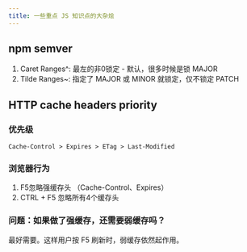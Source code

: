 ```yaml
---
title: 一些重点 JS 知识点的大杂烩
---
```


## npm semver
1. Caret Ranges^: 最左的非0锁定 - 默认，很多时候是锁 MAJOR
2. Tilde Ranges~: 指定了 MAJOR 或 MINOR 就锁定，仅不锁定 PATCH

## HTTP cache headers priority
### 优先级
```
Cache-Control > Expires > ETag > Last-Modified
```
### 浏览器行为
1. F5忽略强缓存头 （Cache-Control、Expires）
2. CTRL + F5 忽略所有4个缓存头

### 问题：如果做了强缓存，还需要弱缓存吗？
最好需要。这样用户按 F5 刷新时，弱缓存依然起作用。


